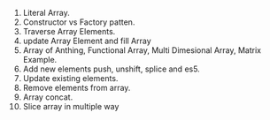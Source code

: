1. Literal Array.
2. Constructor vs Factory patten.
3. Traverse Array Elements.
4. update Array Element and fill Array
5. Array of Anthing, Functional Array, Multi Dimesional Array, Matrix Example.
6. Add new elements push, unshift, splice and es5.
7. Update existing elements.
8. Remove elements from array.
9. Array concat.
10. Slice array in multiple way
